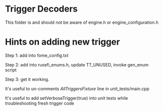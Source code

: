 # Trigger Decoders

This folder is and should not be aware of engine.h or engine_configuration.h

# Hints on adding new trigger

Step 1: add into fome_config.txt

Step 2: add into rusefi_enums.h, update TT_UNUSED, invoke gen_enum script

Step 3: get it working.

It's useful to un-comments *AllTriggersFixture* line in unit_tests/main.cpp

It's useful to add setVerboseTrigger(true) into unit tests while troubleshooting fresh trigger code